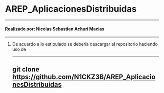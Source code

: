 # AREP_AplicacionesDistribuidas

-----------------------------------------------------------------------------------------
#### Realizado por: Nicolas Sebastian Achuri Macias 
---------------------------------------------------------------------------------------

1. De acuerdo a lo estipulado se deberia descargar el repositorio haciendo uso de

   --------------------------------------------------
   git clone https://github.com/N1CKZ3B/AREP_AplicacionesDistribuidas
   --------------------------------------------------
   
